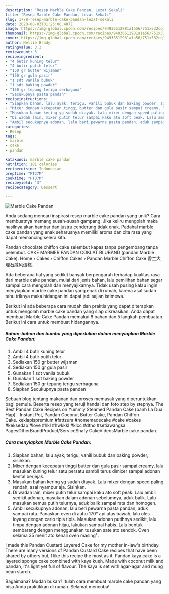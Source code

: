 ```yaml
---
description: "Resep Marble Cake Pandan, Lezat Sekali"
title: "Resep Marble Cake Pandan, Lezat Sekali"
slug: 1778-resep-marble-cake-pandan-lezat-sekali
date: 2020-08-03T01:25:08.487Z
image: https://img-global.cpcdn.com/recipes/94936512981a1a56/751x532cq70/marble-cake-pandan-foto-resep-utama.jpg
thumbnail: https://img-global.cpcdn.com/recipes/94936512981a1a56/751x532cq70/marble-cake-pandan-foto-resep-utama.jpg
cover: https://img-global.cpcdn.com/recipes/94936512981a1a56/751x532cq70/marble-cake-pandan-foto-resep-utama.jpg
author: Nellie Brady
ratingvalue: 3.3
reviewcount: 5
recipeingredient:
- "4 butir kuning telur"
- "4 butir putih telur"
- "150 gr butter wijsman"
- "150 gr gula pasir"
- "1 sdt vanila bubuk"
- "1 sdt baking powder"
- "150 gr tepung terigu serbaguna"
- "Secukupnya pasta pandan"
recipeinstructions:
- "Siapkan bahan, lalu ayak; terigu, vanili bubuk dan baking powder, sisihkan."
- "Mixer dengan kecepatan tinggi butter dan gula pasir sampai creamy, lalu masukan kuning telur satu persatu sambil terus dimixer sampai adonan kental berjejak."
- "Masukan bahan kering yg sudah diayak. Lalu mixer dengan speed paling rendah, asal nyampur aja. Sisihkan."
- "Di wadah lain, mixer putih telur sampai kaku ato soft peak. Lalu ambil sedikit adonan, masukan dalam adonan sebelumnya, aduk balik. Lalu masukan semua putih telurnya, aduk balik sampai rata dan homogen."
- "Ambil secukupnya adonan, lalu beri pewarna pasta pandan, aduk sampai rata. Panaskan oven di auhu 170° api atas bawah, lalu oles loyang dengan carlo tipis tipis. Masukan adonan putihnya sedikit, lalu timpa dengan adonan hijau, lakukan sampai habis. Lalu bentuk sembarang dengan menggunakan tusukan sate ato sendok. Oven selama 35 menit ato kenali oven masing²."
categories:
- Resep
tags:
- marble
- cake
- pandan

katakunci: marble cake pandan 
nutrition: 181 calories
recipecuisine: Indonesian
preptime: "PT27M"
cooktime: "PT37M"
recipeyield: "3"
recipecategory: Dessert

---
```



![Marble Cake Pandan](https://img-global.cpcdn.com/recipes/94936512981a1a56/751x532cq70/marble-cake-pandan-foto-resep-utama.jpg)

Anda sedang mencari inspirasi resep marble cake pandan yang unik? Cara membuatnya memang susah-susah gampang. Jika keliru mengolah maka hasilnya akan hambar dan justru cenderung tidak enak. Padahal marble cake pandan yang enak seharusnya memiliki aroma dan cita rasa yang dapat memancing selera kita.

Pandan chocolate chiffon cake selembut kapas tanpa pengembang tanpa pelembut. CAKE MARMER PANDAN COKLAT BLUBAND (pandan Marble Cake). Home › Cakes › Chiffon Cakes › Pandan Marble Chiffon Cake 香兰大理石戚风蛋糕.

Ada beberapa hal yang sedikit banyak berpengaruh terhadap kualitas rasa dari marble cake pandan, mulai dari jenis bahan, lalu pemilihan bahan segar sampai cara mengolah dan menyajikannya. Tidak usah pusing kalau ingin menyiapkan marble cake pandan yang enak di rumah, karena asal sudah tahu triknya maka hidangan ini dapat jadi sajian istimewa.


Berikut ini ada beberapa cara mudah dan praktis yang dapat diterapkan untuk mengolah marble cake pandan yang siap dikreasikan. Anda dapat membuat Marble Cake Pandan memakai 8 bahan dan 5 langkah pembuatan. Berikut ini cara untuk membuat hidangannya.

<!--inarticleads1-->

##### Bahan-bahan dan bumbu yang diperlukan dalam menyiapkan Marble Cake Pandan:

1. Ambil 4 butir kuning telur
1. Ambil 4 butir putih telur
1. Sediakan 150 gr butter wijsman
1. Sediakan 150 gr gula pasir
1. Gunakan 1 sdt vanila bubuk
1. Gunakan 1 sdt baking powder
1. Sediakan 150 gr tepung terigu serbaguna
1. Siapkan Secukupnya pasta pandan


Sebuah blog tentang makanan dan proses memasak yang diperuntukkan bagi pemula. Beserta resep yang teruji handal dan foto step by stepnya. The Best Pandan Cake Recipes on Yummly Steamed Pandan Cake (banh La Dua Hap) - Instant Pot, Pandan Coconut Butter Cake, Pandan Chiffon Cake..keklapispremium #fattzura #homemadecake #cake #cakes #keksedap #love #hkl #hwkkkl #klcc #dtho #setiawangsa PagesOtherBrandProduct/ServiceShafy CakeVideosMarble cake pandan. 

<!--inarticleads2-->

##### Cara menyiapkan Marble Cake Pandan:

1. Siapkan bahan, lalu ayak; terigu, vanili bubuk dan baking powder, sisihkan.
1. Mixer dengan kecepatan tinggi butter dan gula pasir sampai creamy, lalu masukan kuning telur satu persatu sambil terus dimixer sampai adonan kental berjejak.
1. Masukan bahan kering yg sudah diayak. Lalu mixer dengan speed paling rendah, asal nyampur aja. Sisihkan.
1. Di wadah lain, mixer putih telur sampai kaku ato soft peak. Lalu ambil sedikit adonan, masukan dalam adonan sebelumnya, aduk balik. Lalu masukan semua putih telurnya, aduk balik sampai rata dan homogen.
1. Ambil secukupnya adonan, lalu beri pewarna pasta pandan, aduk sampai rata. Panaskan oven di auhu 170° api atas bawah, lalu oles loyang dengan carlo tipis tipis. Masukan adonan putihnya sedikit, lalu timpa dengan adonan hijau, lakukan sampai habis. Lalu bentuk sembarang dengan menggunakan tusukan sate ato sendok. Oven selama 35 menit ato kenali oven masing².


I made this Pandan Custard Layered Cake for my mother in-law&#39;s birthday. There are many versions of Pandan Custard Cake recipes that have been shared by others but, I like this recipe the most as it. Pandan kaya cake is a layered sponge cake combined with kaya kueh. Made with coconut milk and pandan, it&#39;s light yet full of flavour. The kaya is set with agar-agar and mung bean starch. 

Bagaimana? Mudah bukan? Itulah cara membuat marble cake pandan yang bisa Anda praktikkan di rumah. Selamat mencoba!
